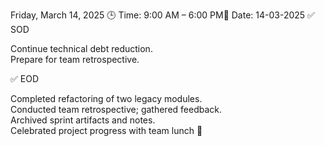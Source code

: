Friday, March 14, 2025
🕒 Time: 9:00 AM – 6:00 PM📆 Date: 14-03-2025
✅ SOD  

Continue technical debt reduction.  
Prepare for team retrospective.

✅ EOD  

Completed refactoring of two legacy modules.  
Conducted team retrospective; gathered feedback.  
Archived sprint artifacts and notes.  
Celebrated project progress with team lunch 🎉
